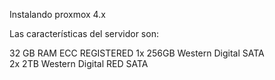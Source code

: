 Instalando proxmox 4.x

Las características del servidor son:


32 GB RAM ECC REGISTERED
1x 256GB Western Digital SATA   
2x 2TB Western Digital RED SATA


